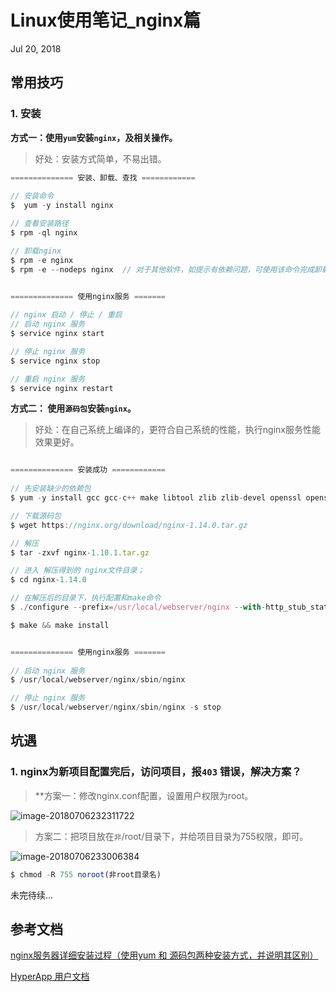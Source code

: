 # Linux使用笔记_nginx篇

Jul 20, 2018
## 常用技巧

### 1. 安装

**方式一：使用`yum`安装`nginx`，及相关操作。**

> 好处：安装方式简单，不易出错。

```javascript
============== 安装、卸载、查找 ============
    
// 安装命令
$  yum -y install nginx

// 查看安装路径
$ rpm -ql nginx

// 卸载nginx
$ rpm -e nginx
$ rpm -e --nodeps nginx  // 对于其他软件，如提示有依赖问题，可使用该命令完成卸载。


============== 使用nginx服务 =======
    
// nginx 启动 / 停止 / 重启
// 启动 nginx 服务
$ service nginx start  

// 停止 nginx 服务
$ service nginx stop 

// 重启 nginx 服务
$ service nginx restart

```

**方式二： 使用`源码包`安装`nginx`。**

> 好处：在自己系统上编译的，更符合自己系统的性能，执行nginx服务性能效果更好。

```Javascript

============== 安装成功 ============
    
// 先安装缺少的依赖包
$ yum -y install gcc gcc-c++ make libtool zlib zlib-devel openssl openssl-devel pcre pcre-devel

// 下载源码包
$ wget https://nginx.org/download/nginx-1.14.0.tar.gz

// 解压
$ tar -zxvf nginx-1.10.1.tar.gz

// 进入 解压得到的 nginx文件目录；
$ cd nginx-1.14.0

// 在解压后的目录下，执行配置和make命令
$ ./configure --prefix=/usr/local/webserver/nginx --with-http_stub_status_module --with-http_ssl_module --with-pcre

$ make && make install


============== 使用nginx服务 =======
    
// 启动 nginx 服务
$ /usr/local/webserver/nginx/sbin/nginx 

// 停止 nginx 服务
$ /usr/local/webserver/nginx/sbin/nginx -s stop 
```



## 坑遇

### 1. nginx为新项目配置完后，访问项目，报`403` 错误，解决方案？

> **方案一：修改nginx.conf配置，设置用户权限为root。

![image-20180706232311722](https://i.loli.net/2018/07/20/5b51ef04daee5.jpg)



> 方案二：把项目放在`非`/root/目录下，并给项目目录为755权限，即可。

![image-20180706233006384](https://i.loli.net/2018/07/20/5b51f02f34dca.jpg)

```Javascript
$ chmod -R 755 noroot(非root目录名)
```



未完待续...

## 参考文档

[ nginx服务器详细安装过程（使用yum 和 源码包两种安装方式，并说明其区别）](https://segmentfault.com/a/1190000007116797)

[HyperApp 用户文档](https://www.hyperapp.fun/zh/)